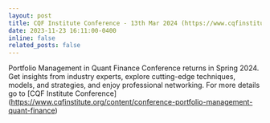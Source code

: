```yaml
---
layout: post
title: CQF Institute Conference - 13th Mar 2024 (https://www.cqfinstitute.org/content/conference-portfolio-management-quant-finance)
date: 2023-11-23 16:11:00-0400
inline: false
related_posts: false
---
```


Portfolio Management in Quant Finance Conference returns in Spring 2024. Get insights from industry experts, explore cutting-edge techniques, models, and strategies, and enjoy professional networking. For more details go to [CQF Institute Conference] (https://www.cqfinstitute.org/content/conference-portfolio-management-quant-finance)
